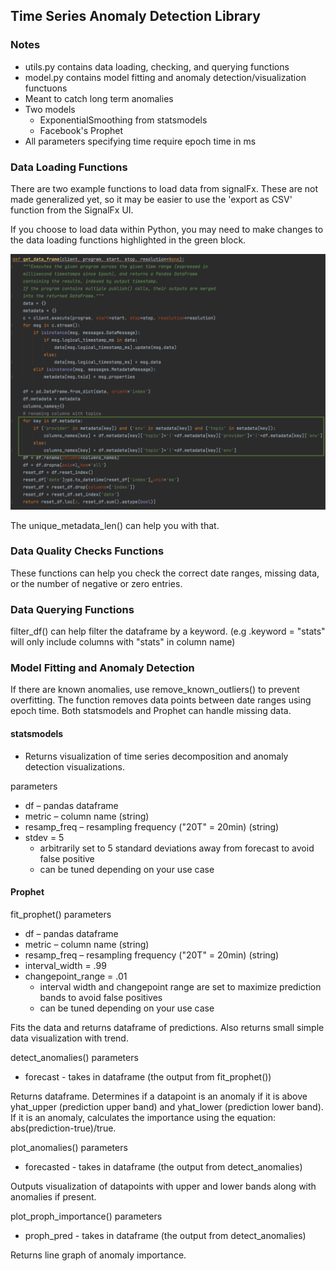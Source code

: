 ## Time Series Anomaly Detection Library
### Notes
* utils.py contains data loading, checking, and querying functions
* model.py contains model fitting and anomaly detection/visualization functuons
* Meant to catch long term anomalies
* Two models
  * ExponentialSmoothing from statsmodels
  * Facebook's Prophet
* All parameters specifying time require epoch time in ms

### Data Loading Functions
There are two example functions to load data from signalFx. 
These are not made generalized yet, so it may be easier to use the 'export as CSV'
function from the SignalFx UI.

If you choose to load data within Python, you may need to make changes to the data loading
functions highlighted in the green block.

<img src="readme1.png">

The unique_metadata_len() can help you with that.

### Data Quality Checks Functions
These functions can help you check the correct date ranges, missing data,
or the number of negative or zero entries. 

### Data Querying Functions
filter_df() can help filter the dataframe by a keyword. (e.g .keyword = "stats" will only include columns
with "stats" in column name)

### Model Fitting and Anomaly Detection
If there are known anomalies, use remove_known_outliers() to prevent overfitting. The function
removes data points between date ranges using epoch time. Both statsmodels and Prophet can handle missing 
data. 

#### statsmodels 
* Returns visualization of time series decomposition and anomaly detection visualizations.

parameters
* df – pandas dataframe
* metric – column name (string)
* resamp_freq – resampling frequency ("20T" = 20min) (string)
* stdev = 5 
  * arbitrarily set to 5 standard deviations away from forecast to avoid false positive
  * can be tuned depending on your use case

#### Prophet

fit_prophet() parameters

* df – pandas dataframe
* metric – column name (string)
* resamp_freq – resampling frequency ("20T" = 20min) (string)
* interval_width = .99
* changepoint_range = .01
  * interval width and changepoint range are set to maximize prediction bands to avoid false positives
  * can be tuned depending on your use case

Fits the data and returns dataframe of predictions. Also returns small simple data visualization with
trend.

detect_anomalies() parameters
* forecast - takes in dataframe (the output from fit_prophet())

Returns dataframe. Determines if a datapoint is an anomaly if it is above yhat_upper (prediction upper 
band) and yhat_lower (prediction lower band). If it is an anomaly, calculates the
importance using the equation: abs(prediction-true)/true.

plot_anomalies() parameters
* forecasted - takes in dataframe (the output from detect_anomalies)

Outputs visualization of datapoints with upper and lower bands along with anomalies if present.

plot_proph_importance() parameters
 * proph_pred - takes in dataframe (the output from detect_anomalies)

Returns line graph of anomaly importance.
